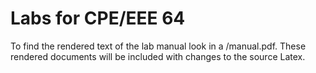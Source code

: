 Labs for CPE/EEE 64
====

To find the rendered text of the lab manual look in a <lab folder>/manual.pdf. These rendered documents will be included with changes to the source Latex.
